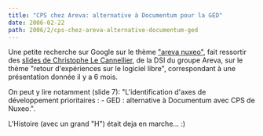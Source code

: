 ```yaml
---
title: "CPS chez Areva: alternative à Documentum pour la GED"
date: 2006-02-22
path: 2006/2/cps-chez-areva-alternative-documentum-ged
---
```


<p>
Une petite recherche sur Google sur le th&#232;me <a href="http://www.google.com/search?q=areva+nuxeo&amp;start=0&amp;ie=utf-8&amp;oe=utf-8&amp;client=firefox-a&amp;rls=org.mozilla:en-US:official">"areva nuxeo"</a>, fait ressortir des <a href="http://www.linagora.com/IMG/pdf/AREVA_logiciels_libres.pdf">slides de Christophe Le Cannellier</a>, de la DSI du groupe Areva, sur le th&#232;me "retour d'exp&#233;riences sur le logiciel libre", correspondant &#224; une pr&#233;sentation donn&#233;e il y a 6 mois.
</p><p>
On peut y lire notamment (slide 7): "L'identification d'axes de d&#233;veloppement prioritaires :
 - GED : alternative &#224; Documentum avec CPS de Nuxeo.".
</p><p>
L'Histoire (avec un grand "H") &#233;tait deja en marche... :)
</p> 

